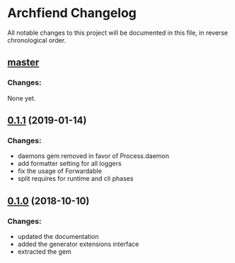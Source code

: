 # Archfiend Changelog

All notable changes to this project will be documented in this file, in reverse chronological order.

## [master]
[master]: https://github.com/toptal/archfiend/compare/0.1.1...HEAD

### Changes:

None yet.

## [0.1.1] (2019-01-14)
[0.1.1]: https://github.com/toptal/archfiend/compare/0.1.0...0.1.1

### Changes:

* daemons gem removed in favor of Process.daemon
* add formatter setting for all loggers
* fix the usage of Forwardable
* split requires for runtime and cli phases

## [0.1.0] (2018-10-10)
[0.1.0]: https://github.com/toptal/archfiend/compare/13d855f...0.1.0

### Changes:

* updated the documentation
* added the generator extensions interface
* extracted the gem
